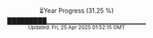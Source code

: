 <p align="center">
⏳Year Progress (31.25 %) <br>
█████████▁▁▁▁▁▁▁▁▁▁▁▁▁▁▁▁▁▁▁▁▁ <br>
<sub>Updated: Fri, 25 Apr 2025 01:52:15 GMT</sub>
</p>

